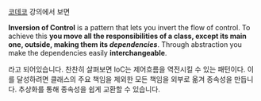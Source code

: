 [코데코](https://www.kodeco.com/14223279-dependency-injection-tutorial-for-ios-getting-started) 강의에서 보면

**Inversion of Control** is a pattern that lets you invert the flow of control. To achieve this **you move all the responsibilities of a class, except its main one, outside, making them its _dependencies_**. Through abstraction you make the dependencies easily **interchangeable**.

라고 되어있습니다.
찬찬히 살펴보면
IoC는 제어흐름을 역전시킬 수 있는 패턴이다. 이를 달성하려면 클래스의 주요 책임을 제외한 모든 책임을 외부로 옮겨 종속성을 만듭니다. 추상화를 통해 종속성을 쉽게 교환할 수 있습니다.